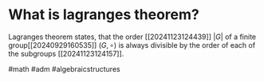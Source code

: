 # What is lagranges theorem? 
Lagranges theorem states, that the order [[20241123124439]] $|G|$ of a finite group[[20240929160535]] $(G, \circ)$ is always divisible by the order of each of the subgroups [[20241123124157]].

#math #adm #algebraicstructures